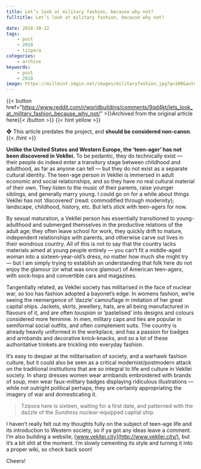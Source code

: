 ```yaml
---
title: Let’s look at military fashion, because why not?
fulltitle: Let’s look at military fashion, because why not?

date: 2018-10-22
tags:
    - post
    - 2018
    - tzipora
categories:
    - archive
keywords:
    - post
    - 2018
image: https://millmint.imgix.net/images/militaryfashion.jpg?q=100&auto=format
---
```

{{< button href="https://www.reddit.com/r/worldbuilding/comments/9qd4kt/lets_look_at_military_fashion_because_why_not/" >}}Archived from the original article here{{< /button >}}
{{< hint yellow >}}

❖ This article predates the project, and **should be considered non-canon**.
{{< /hint >}}

**Unlike the United States and Western Europe, the ‘teen-ager’ has not been discovered in Vekllei.** To be pedantic, they do technically exist  —  their people do indeed enter a transitory stage between childhood and adulthood, as far as anyone can tell —  but they do not exist as a separate cultural identity. The teen-age person in Vekllei is immersed in adult economic and social relationships, and so they have no real cultural material of their own. They listen to the music of their parents, raise younger siblings, and generally marry young. I could go on for a while about things Vekllei has not ‘discovered’ (read: commodified through modernity); landscape, childhood, history, etc. But let’s stick with teen-agers for now.

By sexual maturation, a Vekllei person has essentially transitioned to young-adulthood and submerged themselves in the productive relations of the adult age; they often leave school for work, they quickly drift to mature, independent relationships with parents, and otherwise carve out lives in their wondrous country. All of this is not to say that the country lacks materials aimed at young people entirely  —  you can’t fit a middle-aged woman into a sixteen-year-old’s dress, no matter how much she might try  —  but I am simply trying to establish an understanding that folk here do not enjoy the glamour (or what was once glamour) of American teen-agers, with sock-hops and convertible cars and magazines.

Tangentially related, as Vekllei society has militarised in the face of nuclear war, so too has fashion adopted a bayonet’s edge. In womens fashion, we’re seeing the reemergence of ‘dazzle’ camouflage in imitation of her great capital ships. Jackets, skirts, jewellery, hats, are all being manufactured in flavours of it, and are often *touspian* or ‘pastelised’ into designs and colours considered more feminine. In men, military caps and ties are popular in semiformal social outfits, and often complement suits. The country is already heavily uniformed in the workplace, and has a passion for badges and armbands and decorative knick-knacks, and so a lot of these authoritative trinkets are trickling into everyday fashion.

It’s easy to despair at the militarisation of society, and a warhawk fashion culture, but it could also be seen as a critical modernist/postmodern attack on the traditional institutions that are so integral to life and culture in Vekllei society. In sharp dresses women wear armbands embroidered with brands of soup, men wear faux-military badges displaying ridiculous illustrations  —  while not outright political perhaps, they are certainly appropriating the imagery of war and domesticating it.

>Tzipora here is sixteen, waiting for a first date, and patterned with the dazzle of the *Sundress* nuclear-equipped capital ship.

I haven’t really felt out my thoughts fully on the subject of teen-age life and its introduction to Western society, so if ya got any ideas leave a comment. I’m also building a website, [www.vekllei.city](http://www.vekllei.city/), but it’s a bit shit at the moment. I’m slowly cementing its style and turning it into a proper wiki, so check back soon!

Cheers!
